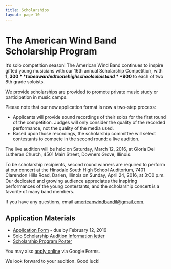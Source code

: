 ```yaml
---
title: Scholarships
layout: page-10
---
```


# The American Wind Band Scholarship Program

It’s solo competition season! The American Wind Band continues to inspire gifted young musicians with our 16th annual Scholarship Competition, with **$1,300** to be awarded to one high school soloist and **$900** to each of two 8th grade soloists.

We provide scholarships are provided to promote private music study or participation in music camps.

Please note that our new application format is now a two-step process:

- Applicants will provide sound recordings of their solos for the first round of the competition. Judges will only consider the quality of the recorded performance, not the quality of the media used.
- Based upon those recordings, the scholarship committee will select contestants to compete in the second round: a live audition.

The live audition will be held on Saturday, March 12, 2016, at Gloria Dei Lutheran Church, 4501 Main Street, Downers Grove, Illinois.

To be scholarship recipients, second round winners are required to perform at our concert at the Hinsdale South High School Auditorium, 7401 Clarendon Hills Road, Darien, Illinois on Sunday, April 24, 2016, at 3:00 p.m. Our dedicated and growing audience appreciates the inspiring performances of the young contestants, and the scholarship concert is a favorite of many band members.

If you have any questions, email [americanwindbandil@gmail.com](mailto:americanwindbandil@gmail.com).

## Application Materials

- [Application Form](/forms/application_form_2016.pdf) - due by February 12, 2016
- [Solo Scholarship Audition Information letter](/files/applicant_letter_2016.pdf)
- [Scholarship Program Poster](/files/poster_2016.pdf)

You may also [apply online](http://goo.gl/forms/Dvz6H6w3gy) via Google Forms.

We look forward to your audition. Good luck!
